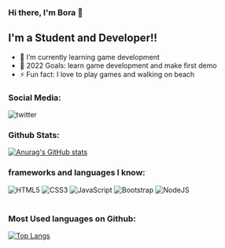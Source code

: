 ### Hi there, I'm Bora 👋 

## I'm a Student and Developer!!

- 🌱 I’m currently learning game development
- 🥅 2022 Goals: learn game development and make first demo
- ⚡ Fun fact: I love to play games and walking on beach

### Social Media:

![twitter](https://img.shields.io/badge/borabagce-%231DA1F2.svg?style=for-the-badge&logo=Twitter&logoColor=white)

### Github Stats:


[![Anurag's GitHub stats](https://github-readme-stats.vercel.app/api?username=ShimeXx&theme=synthwave&hide_border=true&show_icons=true)](https://github.com/ShimeXx/github-readme-stats)

### frameworks and languages ​​I know:

![HTML5](https://img.shields.io/badge/html5-%23E34F26.svg?style=for-the-badge&logo=html5&logoColor=white)
![CSS3](https://img.shields.io/badge/css3-%231572B6.svg?style=for-the-badge&logo=css3&logoColor=white)
![JavaScript](https://img.shields.io/badge/javascript-%23323330.svg?style=for-the-badge&logo=javascript&logoColor=%23F7DF1E)
![Bootstrap](https://img.shields.io/badge/bootstrap-%23563D7C.svg?style=for-the-badge&logo=bootstrap&logoColor=white)
![NodeJS](https://img.shields.io/badge/node.js-6DA55F?style=for-the-badge&logo=node.js&logoColor=white)
<br />
<br />

### Most Used languages on Github:
[![Top Langs](https://github-readme-stats.vercel.app/api/top-langs/?username=ShimeXx&layout=compact)](https://github.com/ShimeXx/github-readme-stats)


[twitter]: https://twitter.com/borabagce
[instagram]: https://instagram.com/borabagce
[linkedin]: https://linkedin.com/in/codeSTACKr
